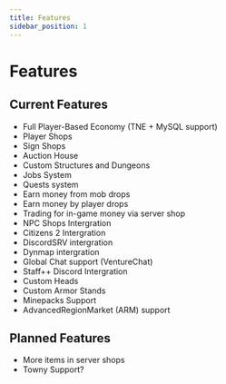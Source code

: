 ```yaml
---
title: Features
sidebar_position: 1
---
```


# Features

## Current Features

- Full Player-Based Economy (TNE + MySQL support)
- Player Shops
- Sign Shops
- Auction House
- Custom Structures and Dungeons
- Jobs System
- Quests system
- Earn money from mob drops
- Earn money by player drops
- Trading for in-game money via server shop
- NPC Shops Intergration
- Citizens 2 Intergration
- DiscordSRV intergration
- Dynmap intergration
- Global Chat support (VentureChat)
- Staff++ Discord Intergration
- Custom Heads
- Custom Armor Stands
- Minepacks Support
- AdvancedRegionMarket (ARM) support

## Planned Features

- More items in server shops
- Towny Support?
